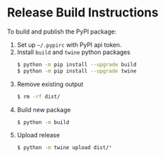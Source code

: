 # Release Build Instructions

To build and publish the PyPI package:

1. Set up `~/.pypirc` with PyPI api token.
2. Install `build` and `twine` python packages
    ```sh
    $ python -m pip install --upgrade build
    $ python -m pip install --upgrade twine
    ```
3. Remove existing output
    ```sh
    $ rm -rf dist/
    ```
4. Build new package
    ```sh
    $ python -m build
    ```
5. Upload release
    ```sh
    $ python -m twine upload dist/*
    ```

